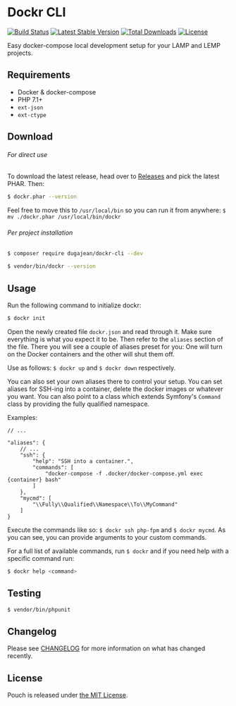 # Dockr CLI

[![Build Status](https://travis-ci.org/dugajean/dockr-cli.svg?branch=master)](https://travis-ci.org/dugajean/dockr-cli) 
[![Latest Stable Version](https://poser.pugx.org/dugajean/dockr-cli/v/stable)](https://packagist.org/packages/dugajean/dockr-cli) 
[![Total Downloads](https://poser.pugx.org/dugajean/dockr-cli/downloads)](https://packagist.org/packages/dugajean/dockr-cli) 
[![License](https://poser.pugx.org/dugajean/dockr-cli/license)](https://packagist.org/packages/dugajean/dockr-cli) 

Easy docker-compose local development setup for your LAMP and LEMP projects.

## Requirements

- Docker & docker-compose
- PHP 7.1+
- `ext-json`
- `ext-ctype`

## Download

###### For direct use

To download the latest release, head over to [Releases](https://github.com/dugajean/dockr-cli/releases) and pick the latest PHAR. Then:

```bash
$ dockr.phar --version
```

Feel free to move this to `/usr/local/bin` so you can run it from anywhere: `$ mv ./dockr.phar /usr/local/bin/dockr`

###### Per project installation

```bash
$ composer require dugajean/dockr-cli --dev
```

```bash
$ vendor/bin/dockr --version
```

## Usage

Run the following command to initialize dockr:

```bash
$ dockr init
```
 
Open the newly created file `dockr.json` and read through it. Make sure everything is what you expect it to be. Then refer to the `aliases` section of the file. There you will see a couple of aliases preset for you: One will turn on the Docker containers and the other will shut them off.

Use as follows: `$ dockr up` and `$ dockr down` respectively.

You can also set your own aliases there to control your setup. You can set aliases for SSH-ing into a container, delete the docker images or whatever you want. You can also point to a class which extends Symfony's `Command` class by providing the fully qualified namespace. 

Examples:

```
// ...

"aliases": {
    // ...
    "ssh": {
        "help": "SSH into a container.",
        "commands": [
            "docker-compose -f .docker/docker-compose.yml exec {container} bash"
        ]
    },
    "mycmd": [
        "\\Fully\\Qualified\\Namespace\\To\\MyCommand"
    ]
}
```

Execute the commands like so: `$ dockr ssh php-fpm` and `$ dockr mycmd`. As you can see, you can provide arguments to your custom commands.

For a full list of available commands, run `$ dockr` and if you need help with a specific command run:

```bash
$ dockr help <command>
```

## Testing

```bash
$ vendor/bin/phpunit
```

## Changelog

Please see [CHANGELOG](CHANGELOG.md) for more information on what has changed recently.

## License
Pouch is released under [the MIT License](LICENSE).